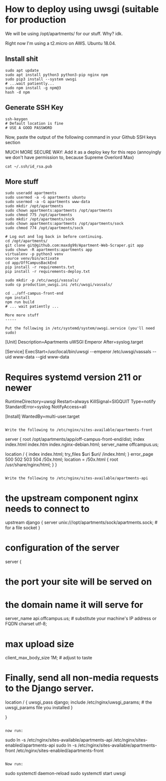 How to deploy using uwsgi (suitable for production
====

We will be using /opt/apartments/ for our stuff. Why? idk.

Right now I'm using a t2.micro on AWS. Ubuntu 18.04.

Install shit
------
```
sudo apt update
sudo apt install python3 python3-pip nginx npm
sudo pip3 install --system uwsgi
# ...wait patiently...
sudo npm install -g npm@3
hash -d npm
```

Generate SSH Key
-----
```
ssh-keygen
# Default location is fine
# USE A GOOD PASSWORD
```

Now, paste the output of the following command in your Github SSH keys section

MUCH MORE SECURE WAY: Add it as a deploy key for this repo (annoyingly we don't have permission to, because Supreme Overlord Max)
```
cat ~/.ssh/id_rsa.pub 
```


More stuff
-------
```
sudo useradd apartments
sudo usermod -a -G apartments ubuntu
sudo usermod -a -G apartments www-data
sudo mkdir /opt/apartments
sudo chown apartments:apartments /opt/apartments
sudo chmod 775 /opt/apartments
sudo mkdir /opt/apartments/sock
sudo chown apartments:apartments /opt/apartments/sock
sudo chmod 774 /opt/apartments/sock

# Log out and log back in before continuing.
cd /opt/apartments/
git clone git@github.com:maxdg99/Apartment-Web-Scraper.git app
sudo chown -R apartments:apartments app
virtualenv -p python3 venv
source venv/bin/activate
cd app/OffCampusBackEnd
pip install -r requirements.txt
pip install -r requirements-deploy.txt 

sudo mkdir -p /etc/uwsgi/vassals/
sudo cp production_uwsgi.ini /etc/uwsgi/vassals/

cd ../off-campus-front-end
npm install
npm run build
# ... wait patiently ...

More more stuff
-----

Put the following in /etc/systemd/system/uwsgi.service (you'll need sudo)
```
[Unit]
Description=Apartments uWSGI Emperor
After=syslog.target

[Service]
ExecStart=/usr/local/bin/uwsgi --emperor /etc/uwsgi/vassals --uid www-data --gid www-data
# Requires systemd version 211 or newer
RuntimeDirectory=uwsgi
Restart=always
KillSignal=SIGQUIT
Type=notify
StandardError=syslog
NotifyAccess=all

[Install]
WantedBy=multi-user.target
```

Write the following to /etc/nginx/sites-available/apartments-front
```
server {
	root /opt/apartments/app/off-campus-front-end/dist;
	index index.html index.htm index.nginx-debian.html;
  server_name offcampus.us;

  location / {
    index  index.html;
    try_files $uri $uri/ /index.html;
  }
  error_page   500 502 503 504  /50x.html;
  location = /50x.html {
    root   /usr/share/nginx/html;
  }
}
```

Write the following to /etc/nginx/sites-available/apartments-api

```
# the upstream component nginx needs to connect to
upstream django {
  server unix:///opt/apartments/sock/apartments.sock; # for a file socket
}

# configuration of the server
server {
  # the port your site will be served on
  # the domain name it will serve for
  server_name api.offcampus.us; # substitute your machine's IP address or FQDN
  charset     utf-8;

  # max upload size
  client_max_body_size 1M;   # adjust to taste

  # Finally, send all non-media requests to the Django server.
  location / {
     uwsgi_pass  django;
     include     /etc/nginx/uwsgi_params; # the uwsgi_params file you installed
  }

}
```

now run:
```
sudo ln -s /etc/nginx/sites-available/apartments-api /etc/nginx/sites-enabled/apartments-api
sudo ln -s /etc/nginx/sites-available/apartments-front /etc/nginx/sites-enabled/apartments-front
```

Now run:
```
sudo systemctl daemon-reload
sudo systemctl start uwsgi


